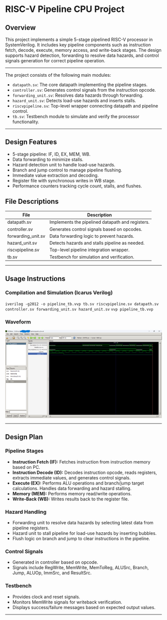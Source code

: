# RISC-V Pipeline CPU Project

## Overview
This project implements a simple 5-stage pipelined RISC-V processor in SystemVerilog. It includes key pipeline components such as instruction fetch, decode, execute, memory access, and write-back stages. The design supports hazard detection, forwarding to resolve data hazards, and control signals generation for correct pipeline operation.

---

The project consists of the following main modules:
- `datapath.sv`: The core datapath implementing the pipeline stages.
- `controller.sv`: Generates control signals from the instruction opcode.
- `forwarding_unit.sv`: Resolves data hazards through forwarding.
- `hazard_unit.sv`: Detects load-use hazards and inserts stalls.
- `riscvpipeline.sv`: Top-level wrapper connecting datapath and pipeline control.
- `tb.sv`: Testbench module to simulate and verify the processor functionality.

---

## Design Features
- 5-stage pipeline: IF, ID, EX, MEM, WB.
- Data forwarding to minimize stalls.
- Hazard detection unit to handle load-use hazards.
- Branch and jump control to manage pipeline flushing.
- Immediate value extraction and decoding.
- Register file with synchronous writes in WB stage.
- Performance counters tracking cycle count, stalls, and flushes.

## File Descriptions
| File               | Description                                      |
|--------------------|------------------------------------------------|
| datapath.sv        | Implements the pipelined datapath and registers. |
| controller.sv      | Generates control signals based on opcodes.    |
| forwarding_unit.sv | Data forwarding logic to prevent hazards.      |
| hazard_unit.sv     | Detects hazards and stalls pipeline as needed. |
| riscvpipeline.sv   | Top-level pipeline integration wrapper.        |
| tb.sv              | Testbench for simulation and verification.     |

---

## Usage Instructions
### Compilation and Simulation (Icarus Verilog)
``iverilog -g2012 -o pipeline_tb.vvp tb.sv riscvpipeline.sv datapath.sv controller.sv forwarding_unit.sv hazard_unit.sv``
``vvp pipeline_tb.vvp``
### Waveform

![Waveform](https://github.com/phoe-nice/CS322M_230102112/blob/793466cc62555db15afc1dc194eeaa240bf18758/RVX10P/images/waveform.png)

---


## Design Plan

### Pipeline Stages
- **Instruction Fetch (IF):** Fetches instruction from instruction memory based on PC.
- **Instruction Decode (ID):** Decodes instruction opcode, reads registers, extracts immediate values, and generates control signals.
- **Execute (EX):** Performs ALU operations and branch/jump target calculations. Handles data forwarding and hazard stalling.
- **Memory (MEM):** Performs memory read/write operations.
- **Write-Back (WB):** Writes results back to the register file.

### Hazard Handling
- Forwarding unit to resolve data hazards by selecting latest data from pipeline registers.
- Hazard unit to stall pipeline for load-use hazards by inserting bubbles.
- Flush logic on branch and jump to clear instructions in the pipeline.

### Control Signals
- Generated in controller based on opcode.
- Signals include RegWrite, MemWrite, MemToReg, ALUSrc, Branch, Jump, ALUOp, ImmSrc, and ResultSrc.

### Testbench
- Provides clock and reset signals.
- Monitors MemWrite signals for writeback verification.
- Displays success/failure messages based on expected output values.

---
